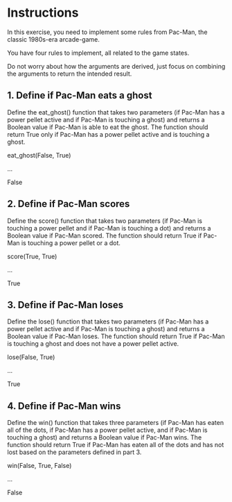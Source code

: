 # Instructions
In this exercise, you need to implement some rules from Pac-Man, the classic 1980s-era arcade-game.

You have four rules to implement, all related to the game states.

Do not worry about how the arguments are derived, just focus on combining the arguments to return the intended result.

## 1. Define if Pac-Man eats a ghost
Define the eat_ghost() function that takes two parameters (if Pac-Man has a power pellet active and if Pac-Man is touching a ghost) and returns a Boolean value if Pac-Man is able to eat the ghost. The function should return True only if Pac-Man has a power pellet active and is touching a ghost.

eat_ghost(False, True)

...

False
## 2. Define if Pac-Man scores
Define the score() function that takes two parameters (if Pac-Man is touching a power pellet and if Pac-Man is touching a dot) and returns a Boolean value if Pac-Man scored. The function should return True if Pac-Man is touching a power pellet or a dot.

score(True, True)

...

True
## 3. Define if Pac-Man loses
Define the lose() function that takes two parameters (if Pac-Man has a power pellet active and if Pac-Man is touching a ghost) and returns a Boolean value if Pac-Man loses. The function should return True if Pac-Man is touching a ghost and does not have a power pellet active.

lose(False, True)

...

True
## 4. Define if Pac-Man wins
Define the win() function that takes three parameters (if Pac-Man has eaten all of the dots, if Pac-Man has a power pellet active, and if Pac-Man is touching a ghost) and returns a Boolean value if Pac-Man wins. The function should return True if Pac-Man has eaten all of the dots and has not lost based on the parameters defined in part 3.

win(False, True, False)

...

False
